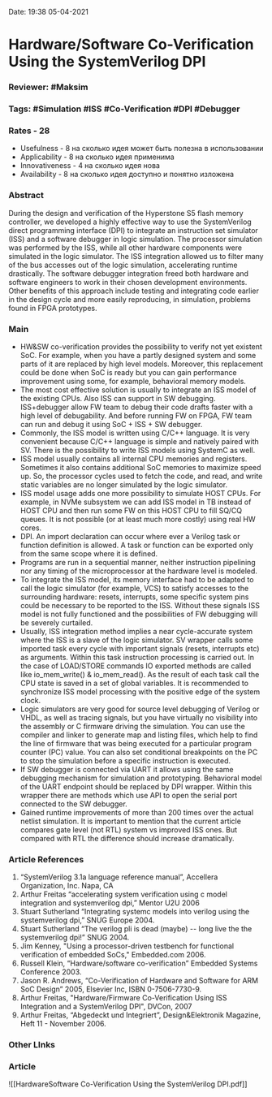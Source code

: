 Date: 19:38 05-04-2021

# Hardware/Software Co-Verification Using the SystemVerilog DPI

### Reviewer: #Maksim

### Tags: #Simulation #ISS #Co-Verification #DPI #Debugger

### Rates - 28
- Usefulness - 8 на сколько идея может быть полезна в использовании
- Applicability - 8 на сколько идея применима
- Innovativeness - 4 на сколько идея нова
- Availability - 8 на сколько идея доступно и понятно изложена

### Abstract
During the design and verification of the Hyperstone S5 flash memory controller, we developed a highly effective way to use the SystemVerilog direct programming interface (DPI) to integrate an instruction set simulator (ISS) and a software debugger in logic simulation. The processor simulation was performed by the ISS, while all other hardware components were simulated in the logic simulator. The ISS integration allowed us to filter many of the bus accesses out of the logic simulation, accelerating runtime drastically. The software debugger integration freed both hardware and software engineers to work in their chosen development environments. Other benefits of this approach include testing and integrating code earlier in the design cycle and more easily reproducing, in simulation, problems found in FPGA prototypes.

### Main
- HW&SW co-verification provides the possibility to verify not yet existent SoC. For example, when you have a partly designed system and some parts of it are replaced by high level models. Moreover, this replacement could be done when SoC is ready but you can gain performance improvement using some, for example, behavioral memory models.
- The most cost effective solution is usually to integrate an ISS model of the existing CPUs. Also ISS can support in SW debugging. ISS+debugger allow FW team to debug their code drafts faster with a high level of debugability. And before running FW on FPGA, FW team can run and debug it using SoC + ISS + SW debugger.
- Commonly, the ISS model is written using C/C++ language. It is very convenient because C/C++ language is simple and natively paired with SV. There is the possibility to write ISS models using SystemC as well.
- ISS model usually contains all internal CPU memories and registers. Sometimes it also contains additional SoC memories to maximize speed up. So, the processor cycles used to fetch the code, and read, and write static variables are no longer simulated by the logic simulator.
- ISS model usage adds one more possibility to simulate HOST CPUs. For example, in NVMe subsystem we can add ISS model in TB instead of HOST CPU and then run some FW on this HOST CPU to fill SQ/CQ queues. It is not possible (or at least much more costly) using real HW cores.
- DPI. An import declaration can occur where ever a Verilog task or function definition is allowed. A task or function can be exported only from the same scope where it is defined.
- Programs are run in a sequential manner, neither instruction pipelining nor any timing of the microprocessor at the hardware level is modeled.
- To integrate the ISS model, its memory interface had to be adapted to call the logic simulator (for example, VCS) to satisfy accesses to the surrounding hardware: resets, interrupts, some specific system pins could be necessary to be reported to the ISS. Without these signals ISS model is not fully functioned and the possibilities of FW debugging will be severely curtailed.
- Usually, ISS integration method implies a near cycle-accurate system where the ISS is a slave of the logic simulator. SV wrapper calls some imported task every cycle with important signals (resets, interrupts etc) as arguments. Within this task instruction processing is carried out. In the case of LOAD/STORE commands IO exported methods are called like io_mem_write() & io_mem_read(). As the result of each task call the CPU state is saved in a set of global variables. It is recommended to synchronize ISS model processing with the positive edge of the system clock.
- Logic simulators are very good for source level debugging of Verilog or VHDL, as well as tracing signals, but you have virtually no visibility into the assembly or C firmware driving the simulation. You can use the compiler and linker to generate map and listing files, which help to find the line of firmware that was being executed for a particular program counter (PC) value. You can also set conditional breakpoints on the PC to stop the simulation before a specific instruction is executed.
- If SW debugger is connected via UART it allows using the same debugging mechanism for simulation and prototyping. Behavioral model of the UART endpoint should be replaced by DPI wrapper. Within this wrapper there are methods which use API to open the serial port connected to the SW debugger.
- Gained runtime improvements of more than 200 times over the actual netlist simulation. It is important to mention that the current article compares gate level (not RTL) system vs improved ISS ones. But compared with RTL the difference should increase dramatically.

### Article References
1. “SystemVerilog 3.1a language reference manual”, Accellera Organization, Inc. Napa, CA  
2. Arthur Freitas “accelerating system verification using c model integration and systemverilog dpi,” Mentor U2U 2006  
3. Stuart Sutherland “Integrating systemc models into verilog using the systemverilog dpi,”  SNUG Europe 2004.  
4. Stuart Sutherland “The verilog pli is dead (maybe) -- long live the the systemverilog dpi!” SNUG 2004.  
5. Jim Kenney, "Using a processor-driven testbench for functional verification of embedded  SoCs," Embedded.com 2006.  
6. Russell Klein, “Hardware/software co-verification” Embedded Systems Conference 2003.  
7. Jason R. Andrews, “Co-Verification of Hardware and Software for ARM SoC Design”  2005, Elsevier Inc, ISBN 0-7506-7730-9.  
8. Arthur Freitas, "Hardware/Firmware Co-Verification Using ISS Integration and a  SystemVerilog DPI", DVCon, 2007  
9. Arthur Freitas, “Abgedeckt und Integriert”, Design&Elektronik Magazine, Heft 11 -  November 2006.

### Other LInks

### Article
![[HardwareSoftware Co-Verification Using the SystemVerilog DPI.pdf]]

